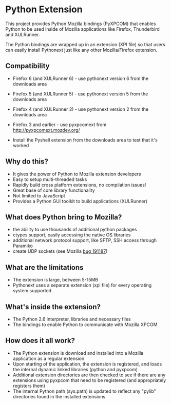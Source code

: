 # Python Extension #

This project provides Python Mozilla bindings (PyXPCOM) that enables Python to be used inside of Mozilla applications like Firefox, Thunderbird and XULRunner.

The Python bindings are wrapped up in an extension (XPI file) so that users can easily install Pythonext just like any other Mozilla/Firefox extension.

## Compatibility ##

  * Firefox 6 (and XULRunner 6) - use pythonext version 6 from the downloads area
  * Firefox 5 (and XULRunner 5) - use pythonext version 5 from the downloads area
  * Firefox 4 (and XULRunner 2) - use pythonext version 2 from the downloads area
  * Firefox 3 and earlier - use pyxpcomext from http://pyxpcomext.mozdev.org/

  * Install the Pyshell extension from the downloads area to test that it's worked

## Why do this? ##

  * It gives the power of Python to Mozilla extension developers
  * Easy to setup multi-threaded tasks
  * Rapidly build cross platform extensions, no compilation issues!
  * Great base of core library functionality
  * Not limited to JavaScript
  * Provides a Python GUI toolkit to build applications (XULRunner)

## What does Python bring to Mozilla? ##

  * the ability to use thousands of additional python packages
  * ctypes support, easily accessing the native OS libraries
  * additional network protocol support, like SFTP, SSH access through Paramiko
  * create UDP sockets (see Mozilla [bug 191187](https://code.google.com/p/pythonext/issues/detail?id=91187))

## What are the limitations ##

  * The extension is large, between 5-15MB
  * Pythonext uses a separate extension (xpi file) for every operating system supported

## What's inside the extension? ##

  * The Python 2.6 interpreter, libraries and necessary files
  * The bindings to enable Python to communicate with Mozilla XPCOM

## How does it all work? ##

  * The Python extension is download and installed into a Mozilla application as a regular extension
  * Upon starting of the application, the extension is registered, and loads the internal dynamic linked libraries (python and pyxpcom)
  * Additional extension directories are then checked to see if there are any extensions using pyxpcom that need to be registered (and appropriately registers them)
  * The internal Python path (sys.path) is updated to reflect any "pylib" directories found in the installed extensions